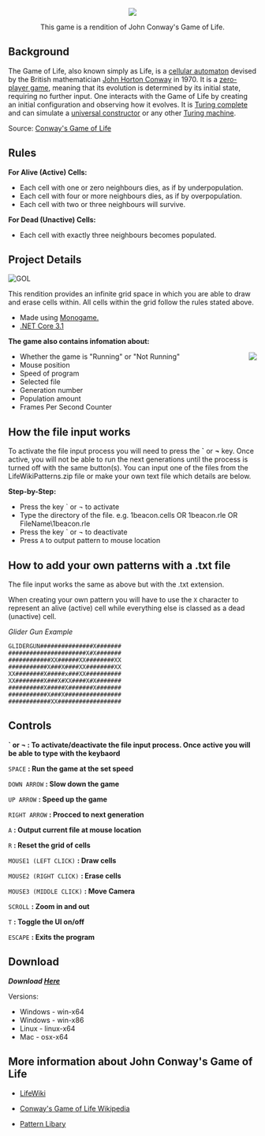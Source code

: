 <p align="center">
  <img src="https://user-images.githubusercontent.com/71614127/126913258-daa4f4af-40fd-4642-b88a-c8370789386a.png">
</p>
<p align="center">
  This game is a rendition of John Conway's Game of Life.
</p>

## Background
The Game of Life, also known simply as Life, is a [cellular automaton](https://en.wikipedia.org/wiki/Cellular_automaton) devised by the British mathematician [John Horton Conway](https://en.wikipedia.org/wiki/John_Horton_Conway) in 1970. It is a [zero-player game](https://en.wikipedia.org/wiki/Zero-player_game), meaning that its evolution is determined by its initial state, requiring no further input. One interacts with the Game of Life by creating an initial configuration and observing how it evolves. It is [Turing complete](https://en.wikipedia.org/wiki/Turing_completeness) and can simulate a [universal constructor](https://en.wikipedia.org/wiki/Von_Neumann_universal_constructor) or any other [Turing machine](https://en.wikipedia.org/wiki/Turing_machine). 

Source: [Conway's Game of Life](https://en.wikipedia.org/wiki/Conway%27s_Game_of_Life)

## Rules

<b>For Alive (Active) Cells:</b>

- Each cell with one or zero neighbours dies, as if by underpopulation.
- Each cell with four or more neighbours dies, as if by overpopulation.
- Each cell with two or three neighbours will survive.

<b>For Dead (Unactive) Cells:</b>

- Each cell with exactly three neighbours becomes populated.

## Project Details

![GOL](https://user-images.githubusercontent.com/71614127/128258060-947d887b-1c8c-4ad8-8f39-24ade2b5ba2d.gif)


This rendition provides an infinite grid space in which you are able to draw and erase cells within. All cells within the grid follow the rules stated above.

- Made using [Monogame.](https://www.monogame.net/)
- [.NET Core 3.1](https://dotnet.microsoft.com/download/dotnet/3.1)

<b>The game also contains infomation about:</b>

- Whether the game is "Running" or "Not Running" <img align="right" src="https://user-images.githubusercontent.com/71614127/128254027-2aba6c48-1ce9-455a-8761-f1be2fe5d8a4.png">
- Mouse position 
- Speed of program
- Selected file
- Generation number
- Population amount
- Frames Per Second Counter


## How the file input works

To activate the file input process you will need to press the <b>`</b> or <b>¬</b> key. Once active, you will not be able to run the next generations until the process is turned off with the same button(s). You can input one of the files from the LifeWikiPatterns.zip file or make your own text file which details are below.

<b>Step-by-Step:</b>

- Press the key ` or ¬ to activate
- Type the directory of the file. e.g. 1beacon.cells OR 1beacon.rle OR FileName\1beacon.rle
- Press the key ` or ¬ to deactivate
- Press `A` to output pattern to mouse location

## How to add your own patterns with a .txt file

The file input works the same as above but with the .txt extension.

When creating your own pattern you will have to use the `X` character to represent an alive (active) cell while everything else is classed as a dead (unactive) cell.


*Glider Gun Example*
```
GLIDERGUN###############X#######
######################X#X#######
############XX######XX########XX
###########X###X####XX########XX
XX########X#####x###XX##########
XX########X###X#XX####X#X#######
##########X#####X#######X#######
###########X###X################
############XX##################
```

## Controls

**` or ¬ : To activate/deactivate the file input process. Once active you will be able to type with the keybaord**

`SPACE` **: Run the game at the set speed**

`DOWN ARROW` **: Slow down the game**

`UP ARROW` **: Speed up the game**

`RIGHT ARROW` **: Procced to next generation**

`A` **: Output current file at mouse location**

`R` **: Reset the grid of cells**

`MOUSE1 (LEFT CLICK)` **: Draw cells**

`MOUSE2 (RIGHT CLICK)` **: Erase cells**

`MOUSE3 (MIDDLE CLICK)` **: Move Camera**

`SCROLL` **: Zoom in and out**

`T` **: Toggle the UI on/off**

`ESCAPE` **: Exits the program**

## Download

***Download [Here](https://github.com/JM1F/Conways-Game-of-Life/releases/tag/v1.0)***

Versions:

- Windows - win-x64
- Windows - win-x86
- Linux - linux-x64
- Mac - osx-x64

## More information about John Conway's Game of Life

- [LifeWiki](https://conwaylife.com/wiki/Main_Page)

- [Conway's Game of Life Wikipedia](https://en.wikipedia.org/wiki/Conway%27s_Game_of_Life)

- [Pattern Libary](https://conwaylife.appspot.com/library)
